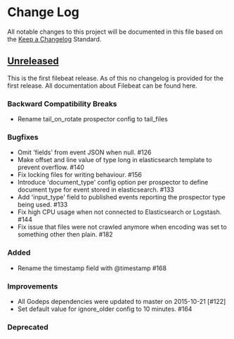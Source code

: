 # Change Log
All notable changes to this project will be documented in this file based on the
[Keep a Changelog](http://keepachangelog.com/) Standard.


## [Unreleased](https://github.com/elastic/filebeat/compare/13678f4...HEAD)

This is the first filebeat release. As of this no changelog is provided for the first release.
All documentation about Filebeat can be found here.

### Backward Compatibility Breaks
- Rename tail_on_rotate prospector config to tail_files

### Bugfixes
- Omit 'fields' from event JSON when null. #126
- Make offset and line value of type long in elasticsearch template to prevent overflow. #140
- Fix locking files for writing behaviour. #156
- Introduce 'document_type' config option per prospector to define document type
  for event stored in elasticsearch. #133
- Add 'input_type' field to published events reporting the prospector type being used. #133
- Fix high CPU usage when not connected to Elasticsearch or Logstash. #144
- Fix issue that files were not crawled anymore when encoding was set to something other then plain. #182

### Added
- Rename the timestamp field with @timestamp #168

### Improvements
- All Godeps dependencies were updated to master on 2015-10-21 [#122]
- Set default value for ignore_older config to 10 minutes. #164

### Deprecated
